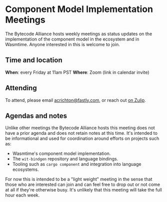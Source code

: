 # Component Model Implementation Meetings

The Bytecode Alliance hosts weekly meetings as status updates on the
implementation of the component model in the ecosystem and in Wasmtime. Anyone
interested in this is welcome to join.

## Time and location

**When**: every Friday at 11am PST
**Where**: Zoom (link in calendar invite)

## Attending

To attend, please email <acrichton@fastly.com>, or reach out [on Zulip](https://bytecodealliance.zulipchat.com/#narrow/stream/217126-wasmtime).

## Agendas and notes

Unlike other meetings the Bytecode Alliance hosts this meeting does not have a
prior agenda and does not retain notes at this time. It's intended to be
informational and used for coordination around efforts on projects such as:

* Wasmtime's component model implementation.
* The `wit-bindgen` repository and language bindings.
* Tooling such as `cargo component` and integration into language ecosystems.

For now this is intended to be a "light weight" meeting in the sense that those
who are interested can join and can feel free to drop out or not come at all if
they're otherwise busy. It's unlikely that this meeting will take the full hour
each week.
